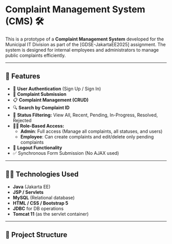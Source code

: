 # Complaint Management System (CMS) 🛠️

This is a prototype of a **Complaint Management System** developed for the Municipal IT Division as part of the [GDSE-JakartaEE2025] assignment. The system is designed for internal employees and administrators to manage public complaints efficiently.

---

## 📌 Features

- 🔐 **User Authentication** (Sign Up / Sign In)
- 🧾 **Complaint Submission**
- 📋 **Complaint Management (CRUD)**
- 🔍 **Search by Complaint ID**
- 🔄 **Status Filtering:** View All, Recent, Pending, In-Progress, Resolved, Rejected
- 👮‍♂️ **Role-Based Access:**
    - **Admin**: Full access (Manage all complaints, all statuses, and users)
    - **Employee**: Can create complaints and edit/delete only pending complaints
- 🚪 **Logout Functionality**
- ✅ Synchronous Form Submission (No AJAX used)

---

## 🧑‍💻 Technologies Used

- **Java** (Jakarta EE)
- **JSP / Servlets**
- **MySQL** (Relational database)
- **HTML / CSS / Bootstrap 5**
- **JDBC** for DB operations
- **Tomcat 11** (as the servlet container)

---

## 📂 Project Structure

